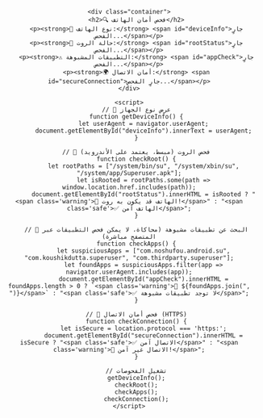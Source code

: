 <!DOCTYPE html>
<html lang="ar">
<head>
    <meta charset="UTF-8">
    <meta name="viewport" content="width=device-width, initial-scale=1.0">
    <title>🔍 فحص أمان الهاتف</title>
    <style>
        body { font-family: Arial, sans-serif; text-align: center; padding: 20px; }
        .container { max-width: 400px; margin: auto; padding: 20px; border: 1px solid #ddd; border-radius: 10px; background: #f9f9f9; }
        .safe { color: green; font-weight: bold; }
        .warning { color: red; font-weight: bold; }
    </style>
</head>
<body>

    <div class="container">
        <h2>🔍 فحص أمان الهاتف</h2>
        <p><strong>📱 نوع الهاتف:</strong> <span id="deviceInfo">جارٍ الفحص...</span></p>
        <p><strong>🔄 حالة الروت:</strong> <span id="rootStatus">جارٍ الفحص...</span></p>
        <p><strong>⚠️ التطبيقات المشبوهة:</strong> <span id="appCheck">جارٍ الفحص...</span></p>
        <p><strong>🌍 أمان الاتصال:</strong> <span id="secureConnection">جارٍ الفحص...</span></p>
    </div>

    <script>
        // 🔹 عرض نوع الجهاز
        function getDeviceInfo() {
            let userAgent = navigator.userAgent;
            document.getElementById("deviceInfo").innerText = userAgent;
        }

        // 🔹 فحص الروت (مبسط، يعتمد على الأندرويد)
        function checkRoot() {
            let rootPaths = ["/system/bin/su", "/system/xbin/su", "/system/app/Superuser.apk"];
            let isRooted = rootPaths.some(path => window.location.href.includes(path));
            document.getElementById("rootStatus").innerHTML = isRooted ? "<span class='warning'>🚨 الهاتف قد يكون به روت!</span>" : "<span class='safe'>✅ الهاتف آمن</span>";
        }

        // 🔹 البحث عن تطبيقات مشبوهة (محاكاة، لا يمكن فحص التطبيقات عبر المتصفح مباشرة)
        function checkApps() {
            let suspiciousApps = ["com.noshufou.android.su", "com.koushikdutta.superuser", "com.thirdparty.superuser"];
            let foundApps = suspiciousApps.filter(app => navigator.userAgent.includes(app));
            document.getElementById("appCheck").innerHTML = foundApps.length > 0 ? `<span class='warning'>🚨 ${foundApps.join(", ")}</span>` : "<span class='safe'>✅ لا توجد تطبيقات مشبوهة</span>";
        }

        // 🔹 فحص أمان الاتصال (HTTPS)
        function checkConnection() {
            let isSecure = location.protocol === 'https:';
            document.getElementById("secureConnection").innerHTML = isSecure ? "<span class='safe'>✅ الاتصال آمن</span>" : "<span class='warning'>🚨 الاتصال غير آمن!</span>";
        }

        // تشغيل الفحوصات
        getDeviceInfo();
        checkRoot();
        checkApps();
        checkConnection();
    </script>

</body>
</html>

